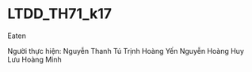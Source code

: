 # LTDD_TH71_k17
 Eaten
 
 Người thực hiện: Nguyễn Thanh Tú
                  Trịnh Hoàng Yến
                  Nguyễn Hoàng Huy
                  Lưu Hoàng Minh
                  

